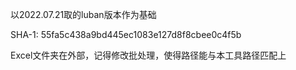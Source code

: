﻿以2022.07.21取的luban版本作为基础

SHA-1: 55fa5c438a9bd445ec1083e127d8f8cbee0c4f5b



Excel文件夹在外部，记得修改批处理，使得路径能与本工具路径匹配上

